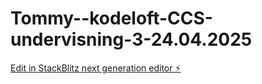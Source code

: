 # Tommy--kodeloft-CCS-undervisning-3-24.04.2025

[Edit in StackBlitz next generation editor ⚡️](https://stackblitz.com/~/github.com/Buhuu81/Tommy--kodeloft-CCS-undervisning-3-24.04.2025)